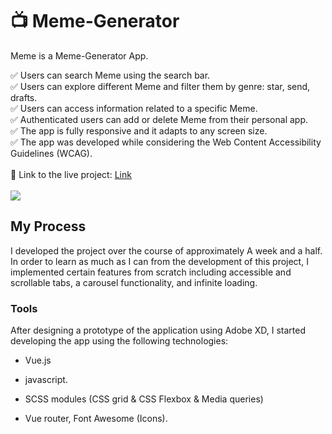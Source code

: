 ﻿# :tv: Meme-Generator

Meme is a Meme-Generator App.

✅ Users can search Meme using the search bar.  
✅ Users can explore different Meme and filter them by genre: star, send, drafts.  
✅ Users can access information related to a specific Meme.  
✅ Authenticated users can add or delete Meme from their personal app.  
✅ The app is fully responsive and it adapts to any screen size.  
✅ The app was developed while considering the Web Content Accessibility Guidelines (WCAG).  
<br/>
:link: Link to the live project: [Link](https://shonchassel.github.io/Appsus/#/)  
<br/>
<img src='assets/img/meme-1'/>
<br/>

## My Process

I developed the project over the course of approximately A week and a half. In order to learn as much as I can from the development of this project, I implemented certain features from scratch including accessible and scrollable tabs, a carousel functionality, and infinite loading.

### Tools

After designing a prototype of the application using Adobe XD, I started developing the app using the following technologies:

- Vue.js 
- javascript.

- SCSS modules (CSS grid & CSS Flexbox & Media queries)
- Vue router, Font Awesome (Icons).
